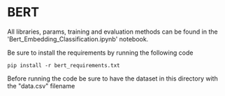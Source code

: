 # BERT

All libraries, params, training and evaluation methods can be found in the 'Bert_Embedding_Classification.ipynb' notebook.

Be sure to install the requirements by running the following code

``` pip install -r bert_requirements.txt ```

Before running the code be sure to have the dataset in this directory with the "data.csv" filename